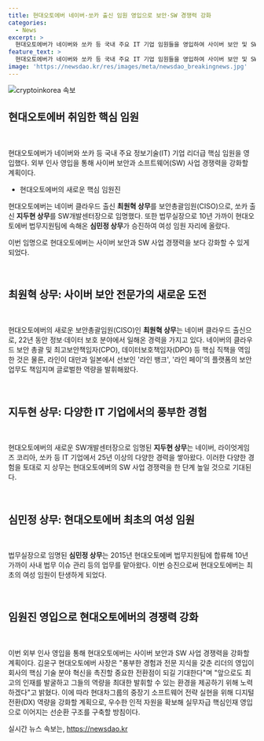 ```yaml
---
title: 현대오토에버 네이버·쏘카 출신 임원 영입으로 보안·SW 경쟁력 강화
categories:
  - News
excerpt: >
  현대오토에버가 네이버와 쏘카 등 국내 주요 IT 기업 임원들을 영입하여 사이버 보안 및 SW 사업 경쟁력을 강화하는 방향으로 나아가고 있습니다. 최원혁 상무는 보안 총괄임원(CISO)으로, 지두현 상무는 SW개발센터장으로 임명되었으며, 심민정 상무는 법무실장에서 상무로 승진하며 현대오토에버 최초의 여성 임원 자리에 오르게 되었습니다. 이러한 외부 인사 영입은 현대오토에버가 사이버 보안과 SW 사업 경쟁력을 강화하고 중장기적인 소프트웨어 전략을 실현하기 위한 계획의 한 부분입니다.
feature_text: >
  현대오토에버가 네이버와 쏘카 등 국내 주요 IT 기업 임원들을 영입하여 사이버 보안 및 SW 사업 경쟁력을 강화하는 방향으로 나아가고 있습니다. 최원혁 상무는 보안 총괄임원(CISO)으로, 지두현 상무는 SW개발센터장으로 임명되었으며, 심민정 상무는 법무실장에서 상무로 승진하며 현대오토에버 최초의 여성 임원 자리에 오르게 되었습니다. 이러한 외부 인사 영입은 현대오토에버가 사이버 보안과 SW 사업 경쟁력을 강화하고 중장기적인 소프트웨어 전략을 실현하기 위한 계획의 한 부분입니다.
image: 'https://newsdao.kr/res/images/meta/newsdao_breakingnews.jpg'
---
```


<p><img src="https://newsdao.kr/res/images/meta/newsdao_breakingnews.jpg" alt="cryptoinkorea 속보" /></p>

<h2 data-ke-size="size26">현대오토에버 취임한 핵심 임원</h2>

<p data-ke-size="size16">&nbsp;</p>

<p>현대오토에버가 네이버와 쏘카 등 국내 주요 정보기술(IT) 기업 리더급 핵심 임원을 영입했다. 외부 인사 영입을 통해 사이버 보안과 소프트웨어(SW) 사업 경쟁력을 강화할 계획이다.</p>

<ul>
<li>현대오토에버의 새로운 핵심 임원진</li>
</ul>

<p>현대오토에버는 네이버 클라우드 출신 <b>최원혁 상무</b>를 보안총괄임원(CISO)으로, 쏘카 출신 <b>지두현 상무</b>를 SW개발센터장으로 임명했다. 또한 법무실장으로 10년 가까이 현대오토에버 법무지원팀에 속해온 <b>심민정 상무</b>가 승진하여 여성 임원 자리에 올랐다.</p>

<p>이번 임명으로 현대오토에버는 사이버 보안과 SW 사업 경쟁력을 보다 강화할 수 있게 되었다.</p>

<p data-ke-size="size16">&nbsp;</p>

<h2 data-ke-size="size26">최원혁 상무: 사이버 보안 전문가의 새로운 도전</h2>

<p data-ke-size="size16">&nbsp;</p>

<p>현대오토에버의 새로운 보안총괄임원(CISO)인 <b>최원혁 상무</b>는 네이버 클라우드 출신으로, 22년 동안 정보·데이터 보호 분야에서 일해온 경력을 가지고 있다. 네이버의 클라우드 보안 총괄 및 최고보안책임자(CPO), 데이터보호책임자(DPO) 등 핵심 직책을 역임한 것은 물론, 라인이 대만과 일본에서 선보인 '라인 뱅크', '라인 페이'의 플랫폼의 보안 업무도 책임지며 글로벌한 역량을 발휘해왔다.</p>

<p data-ke-size="size16">&nbsp;</p>

<h2 data-ke-size="size26">지두현 상무: 다양한 IT 기업에서의 풍부한 경험</h2>

<p data-ke-size="size16">&nbsp;</p>

<p>현대오토에버의 새로운 SW개발센터장으로 임명된 <b>지두현 상무</b>는 네이버, 라이엇게임즈 코리아, 쏘카 등 IT 기업에서 25년 이상의 다양한 경력을 쌓아왔다. 이러한 다양한 경험을 토대로 지 상무는 현대오토에버의 SW 사업 경쟁력을 한 단계 높일 것으로 기대된다.</p>

<p data-ke-size="size16">&nbsp;</p>

<h2 data-ke-size="size26">심민정 상무: 현대오토에버 최초의 여성 임원</h2>

<p data-ke-size="size16">&nbsp;</p>

<p>법무실장으로 임명된 <b>심민정 상무</b>는 2015년 현대오토에버 법무지원팀에 합류해 10년 가까이 사내 법무 이슈 관리 등의 업무를 맡아왔다. 이번 승진으로써 현대오토에버는 최초의 여성 임원이 탄생하게 되었다.</p>

<p data-ke-size="size16">&nbsp;</p>

<h2 data-ke-size="size26">임원진 영입으로 현대오토에버의 경쟁력 강화</h2>

<p data-ke-size="size16">&nbsp;</p>

<p>이번 외부 인사 영입을 통해 현대오토에버는 사이버 보안과 SW 사업 경쟁력을 강화할 계획이다. 김윤구 현대오토에버 사장은 "풍부한 경험과 전문 지식을 갖춘 리더의 영입이 회사의 핵심 기술 분야 혁신을 촉진할 중요한 전환점이 되길 기대한다"며 "앞으로도 최고의 인재를 발굴하고 그들의 역량을 최대한 발휘할 수 있는 환경을 제공하기 위해 노력하겠다"고 밝혔다. 이에 따라 현대차그룹의 중장기 소프트웨어 전략 실현을 위해 디지털 전환(DX) 역량을 강화할 계획으로, 우수한 인적 자원을 확보해 실무자급 핵심인재 영입으로 이어지는 선순환 구조를 구축할 방침이다.</p>
실시간 뉴스 속보는, <a href="https://newsdao.kr" rel="dofollow">https://newsdao.kr</a>



